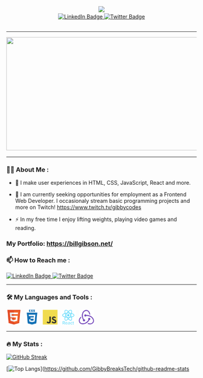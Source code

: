 <div id="header" align="center">
  <img src="https://media.giphy.com/media/sh3y88tgOINC8/giphy.gif" width="100"/>
  <div id="badges">
    <a href="https://www.linkedin.com/in/bill-gibson-868182104/">
      <img src="https://img.shields.io/badge/LinkedIn-blue?style=for-the-badge&logo=linkedin&logoColor=white" alt="LinkedIn Badge"/>
    </a>
    <!--
    <a href="your-youtube-URL">
      <img src="https://img.shields.io/badge/YouTube-red?style=for-the-badge&logo=youtube&logoColor=white" alt="Youtube Badge"/>
    </a>
    -->
    <a href="https://twitter.com/GibbyBreaksTech">
      <img src="https://img.shields.io/badge/Twitter-blue?style=for-the-badge&logo=twitter&logoColor=white" alt="Twitter Badge"/>
    </a>
  </div>
  <img src="https://komarev.com/ghpvc/?username=GibbyBreaksTech&style=flat-square&color=blue" alt=""/>
</div>

<hr />

<div align="center">
  <img src="https://media.giphy.com/media/dWesBcTLavkZuG35MI/giphy.gif" width="600" height="300"/>
</div>

<hr />

### :man_technologist: About Me :

- :telescope: I make user experiences in HTML, CSS, JavaScript, React and more.

- :seedling: I am currently seeking opportunities for employment as a Frontend Web Developer. I occasionaly stream basic programming projects and more on Twitch! https://www.twitch.tv/gibbycodes

- :zap: In my free time I enjoy lifting weights, playing video games and reading.

### My Portfolio: https://billgibson.net/

### 📫 How to Reach me :

<div id="badges">
  <a href="https://www.linkedin.com/in/bill-gibson-868182104/">
    <img src="https://img.shields.io/badge/LinkedIn-blue?style=for-the-badge&logo=linkedin&logoColor=white" alt="LinkedIn Badge"/>
  </a>
  <!--<a href="your-youtube-URL">
    <img src="https://img.shields.io/badge/YouTube-red?style=for-the-badge&logo=youtube&logoColor=white" alt="Youtube Badge"/>
  </a>
-->
  <a href="https://twitter.com/GibbyBreaksTech">
    <img src="https://img.shields.io/badge/Twitter-blue?style=for-the-badge&logo=twitter&logoColor=white" alt="Twitter Badge"/>
  </a>
</div>

<hr />

### :hammer_and_wrench: My Languages and Tools :

<div id="languages">
  <img src="https://github.com/devicons/devicon/blob/master/icons/html5/html5-original.svg" title="HTML5" alt="HTML" width="40" height="40"/>&nbsp;
  <img src="https://github.com/devicons/devicon/blob/master/icons/css3/css3-plain-wordmark.svg"  title="CSS3" alt="CSS" width="40" height="40"/>&nbsp;
  <img src="https://github.com/devicons/devicon/blob/master/icons/javascript/javascript-original.svg" title="JavaScript" alt="JavaScript" width="40" height="40"/>&nbsp;
  <img src="https://github.com/devicons/devicon/blob/master/icons/react/react-original-wordmark.svg" title="React" alt="React" width="40" height="40"/>&nbsp;
  <img src="https://github.com/devicons/devicon/blob/master/icons/redux/redux-original.svg" title="Redux" alt="Redux " width="40" height="40"/>&nbsp;
</div>

<hr />

### :fire: My Stats :

[![GitHub Streak](https://github-readme-streak-stats.herokuapp.com/?user=GibbyBreaksTech&theme=gotham)](https://git.io/streak-stats)

[![Top Langs](https://github-readme-stats.vercel.app/api/top-langs/?username=GibbyBreaksTech&layout=compact&theme=merko)](https://github.com/GibbyBreaksTech/github-readme-stats

<!--
**DevGibby/DevGibby** is a ✨ _special_ ✨ repository because its `README.md` (this file) appears on your GitHub profile.

Here are some ideas to get you started:

- 🔭 I’m currently working on ...
- 🌱 I’m currently learning ...
- 👯 I’m looking to collaborate on ...
- 🤔 I’m looking for help with ...
- 💬 Ask me about ...
- 📫 How to reach me: ...
- 😄 Pronouns: ...
- ⚡ Fun fact: ...
-->

